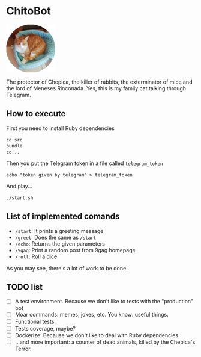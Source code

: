 # ChitoBot
![chito profile pic](./profile_pic.png)


The protector of Chepica, the killer of rabbits, the exterminator of mice and the lord of Meneses Rinconada.
Yes, this is my family cat talking through Telegram.

## How to execute

First you need to install Ruby dependencies

```
cd src
bundle
cd ..
```

Then you put the Telegram token in a file called `telegram_token`

```
echo "token given by telegram" > telegram_token
```

And play...
```
./start.sh
```


## List of implemented comands
 - `/start`: It prints a greeting message
 - `/greet`: Does the same as `/start`
 - `/echo`: Returns the given parameters
 - `/9gag`: Print a random post from 9gag homepage
 - `/roll`: Roll a dice

As you may see, there's a lot of work to be done.

## TODO list

 - [ ] A test environment. Because we don't like to tests with the "production" bot
 - [ ] Moar commands: memes, jokes, etc. You know: useful things.
 - [ ] Functional tests.
 - [ ] Tests coverage, maybe?
 - [ ] Dockerize: Because we don't like to deal with Ruby dependencies.
 - [ ] ...and more important: a counter of dead animals, killed by the Chepica's Terror.
